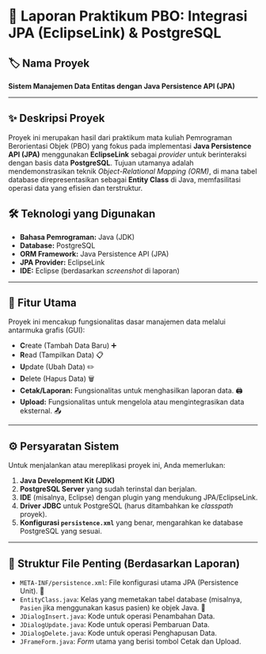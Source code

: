 # 🏥 Laporan Praktikum PBO: Integrasi JPA (EclipseLink) & PostgreSQL

## 🏷️ Nama Proyek
**Sistem Manajemen Data Entitas dengan Java Persistence API (JPA)**

---

## ✨ Deskripsi Proyek
Proyek ini merupakan hasil dari praktikum mata kuliah Pemrograman Berorientasi Objek (PBO) yang fokus pada implementasi **Java Persistence API (JPA)** menggunakan **EclipseLink** sebagai *provider* untuk berinteraksi dengan basis data **PostgreSQL**. Tujuan utamanya adalah mendemonstrasikan teknik *Object-Relational Mapping (ORM)*, di mana tabel database direpresentasikan sebagai **Entity Class** di Java, memfasilitasi operasi data yang efisien dan terstruktur.

## 🛠️ Teknologi yang Digunakan

* **Bahasa Pemrograman:** Java (JDK)
* **Database:** PostgreSQL
* **ORM Framework:** Java Persistence API (JPA)
* **JPA Provider:** EclipseLink
* **IDE:** Eclipse (berdasarkan *screenshot* di laporan)

---

## 🚀 Fitur Utama

Proyek ini mencakup fungsionalitas dasar manajemen data melalui antarmuka grafis (GUI):

* **C**reate (Tambah Data Baru) ➕
* **R**ead (Tampilkan Data) 📋
* **U**pdate (Ubah Data) ✏️
* **D**elete (Hapus Data) 🗑️
* **Cetak/Laporan:** Fungsionalitas untuk menghasilkan laporan data. 🖨️
* **Upload:** Fungsionalitas untuk mengelola atau mengintegrasikan data eksternal. 📤

---

## ⚙️ Persyaratan Sistem

Untuk menjalankan atau mereplikasi proyek ini, Anda memerlukan:

1.  **Java Development Kit (JDK)**
2.  **PostgreSQL Server** yang sudah terinstal dan berjalan.
3.  **IDE** (misalnya, Eclipse) dengan plugin yang mendukung JPA/EclipseLink.
4.  **Driver JDBC** untuk PostgreSQL (harus ditambahkan ke *classpath* proyek).
5.  **Konfigurasi `persistence.xml`** yang benar, mengarahkan ke database PostgreSQL yang sesuai.

---

## 📁 Struktur File Penting (Berdasarkan Laporan)

* `META-INF/persistence.xml`: File konfigurasi utama JPA (Persistence Unit). 🔑
* `EntityClass.java`: Kelas yang memetakan tabel database (misalnya, `Pasien` jika menggunakan kasus pasien) ke objek Java. 🧍
* `JDialogInsert.java`: Kode untuk operasi Penambahan Data.
* `JDialogUpdate.java`: Kode untuk operasi Pembaruan Data.
* `JDialogDelete.java`: Kode untuk operasi Penghapusan Data.
* `JFrameForm.java`: *Form* utama yang berisi tombol Cetak dan Upload.

